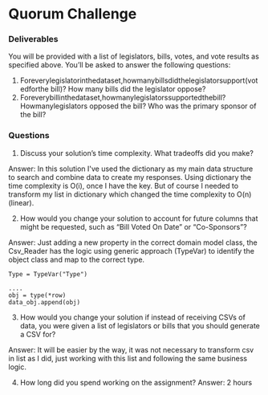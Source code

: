 # Quorum Challenge

### Deliverables

You will be provided with a list of legislators, bills, votes, and vote results as specified above. You’ll be asked to answer the following questions:
1. Foreverylegislatorinthedataset,howmanybillsdidthelegislatorsupport(votedforthe bill)? How many bills did the legislator oppose?
2. Foreverybillinthedataset,howmanylegislatorssupportedthebill?Howmanylegislators opposed the bill? Who was the primary sponsor of the bill?


### Questions

1. Discuss your solution’s time complexity. What tradeoffs did you make?

Answer: In this solution I've used the dictionary as my main data structure to search and combine data to create my responses. Using dictionary the time complexity 
is O(i), once I have the key. But of course I needed to transform my list in dictionary which changed the time complexity to O(n) (linear).


2. How would you change your solution to account for future columns that might be requested, such as “Bill Voted On Date” or “Co-Sponsors”?

Answer: Just adding a new property in the correct domain model class, the Csv_Reader has the logic using generic approach (TypeVar) to identify the object class
and map to the correct type.

```
Type = TypeVar("Type")

....
obj = type(*row)
data_obj.append(obj)

```

3. How would you change your solution if instead of receiving CSVs of data, you were given a list of legislators or bills that you should generate a CSV for?

Answer: It will be easier by the way, it was not necessary to transform csv in list as I did, just working with this list and following the same business logic.

4. How long did you spend working on the assignment?
Answer: 2 hours
